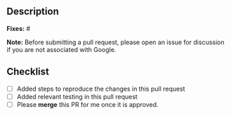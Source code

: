 ## Description

**Fixes:** #<ISSUE-NUMBER>

**Note:** Before submitting a pull request, please open an issue for discussion if you are not associated with Google.

## Checklist
- [ ] Added steps to reproduce the changes in this pull request
- [ ] Added relevant testing in this pull request
- [ ] Please **merge** this PR for me once it is approved.

